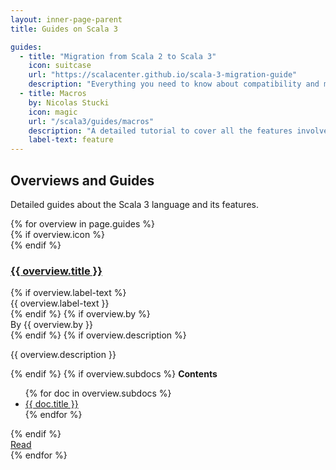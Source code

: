 ```yaml
---
layout: inner-page-parent
title: Guides on Scala 3

guides:
  - title: "Migration from Scala 2 to Scala 3"
    icon: suitcase
    url: "https://scalacenter.github.io/scala-3-migration-guide"
    description: "Everything you need to know about compatibility and migration to Scala 3."
  - title: Macros
    by: Nicolas Stucki
    icon: magic
    url: "/scala3/guides/macros"
    description: "A detailed tutorial to cover all the features involved in writing macros in Scala 3."
    label-text: feature
---
```


<section class="full-width">
	<div class="wrap">
    <div class="content-primary overviews">
      <div class="inner-box toc-context">
        <h2>Overviews and Guides</h2>
        <p>
          Detailed guides about the Scala 3 language and its features.
        </p>
        <div class="card-group">
          {% for overview in page.guides %}
          <div class="white-card">
            <div class="card-wrap">
              <div class="card-header">
                {% if overview.icon %}
                <div class="card-avatar">
                  <div class="icon"><i class="fa fa-{{ overview.icon }}" aria-hidden="true"></i></div>
                </div>
                {% endif %}
                <a href="{{ overview.url }}"><h3>{{ overview.title }}</h3></a>
              </div>
              <div class="card-content">
                {% if overview.label-text %}<div class="tag" {% if overview.label-color %}style ="background: {{ overview.label-color }}"{% endif %}>{{ overview.label-text }}</div>{% endif %}
                {% if overview.by %}<div class="by">By {{ overview.by }}</div>{% endif %}
                {% if overview.description %}<p>{{ overview.description }}</p>{% endif %}
                {% if overview.subdocs %}
                <strong>Contents</strong>
                <ul class="subdocs">
                  {% for doc in overview.subdocs %}
                  <li><a href="{{ doc.url }}">{{ doc.title }}</a></li>
                  {% endfor %}
                </ul>
                {% endif %}
              </div>
            </div>
            <div class="card-footer">
              <a class="go-btn" href="{{ overview.url }}"><i class="fa fa-arrow-right" aria-hidden="true"></i> Read</a>
            </div>
          </div>
          {% endfor %}
        </div>
      </div>
    </div>
  </div>
</section>

